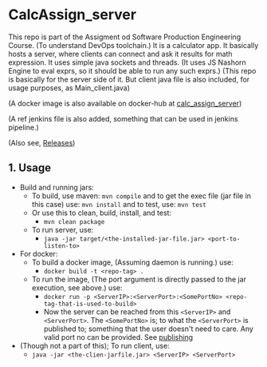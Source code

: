 # CalcAssign_server
This repo is part of the Assigment od Software Production Engineering Course. (To understand DevOps toolchain.)
It is a calculator app. It basically hosts a server, where clients can connect and ask it results for math expression.
It uses simple java sockets and threads.
(It uses JS Nashorn Engine to eval exprs, so it should be able to run any such exprs.)
(This repo is basically for the server side of it. But client java file is also included, for usage purposes, as Main_client.java)

(A docker image is also available on docker-hub at [calc_assign_server](https://hub.docker.com/repository/docker/lalithkota/calc_assign_server))

(A ref jenkins file is also added, something that can be used in jenkins pipeline.)

(Also see, [Releases](https://github.com/lalithkota/CalcAssign_SPE/releases))

## 1. Usage
- Build and running jars:
  - To build, use maven:
  `mvn compile`
  and to get the exec file (jar file in this case) use:
  `mvn install`
  and to test, use:
  `mvn test`
  - Or use this to clean, build, install, and test:
    - `mvn clean package`
  - To run server, use:
    - `java -jar target/<the-installed-jar-file.jar> <port-to-listen-to>`
- For docker:
  - To build a docker image, (Assuming daemon is running.) use:
    - `docker build -t <repo-tag> .`
  - To run the image, (The port argument is directly passed to the jar execution, see above.) use:
    - `docker run -p <ServerIP>:<ServerPort>:<SomePortNo> <repo-tag-that-is-used-to-build>`
    - Now the server can be reached from this `<ServerIP>` and `<ServerPort>`.
    The `<SomePortNo>` is; to what the `<ServerPort>` is published to; something that the user doesn't need to care.
    Any valid port no can be provided.
    See [publishing](https://docs.docker.com/engine/reference/commandline/run/#publish-or-expose-port--p---expose)
- (Though not a part of this); To run client, use:
  - `java -jar <the-clien-jarfile.jar> <ServerIP> <ServerPort>`
